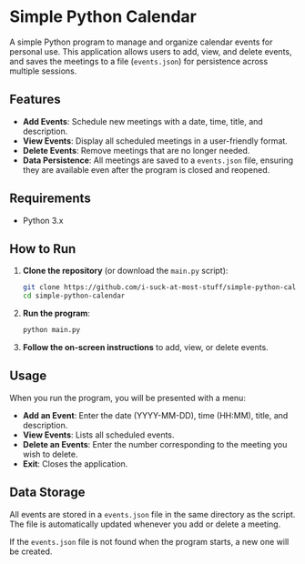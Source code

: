 # Simple Python Calendar

A simple Python program to manage and organize calendar events for personal use. This application allows users to add, view, and delete events, and saves the meetings to a file (`events.json`) for persistence across multiple sessions.

## Features

- **Add Events**: Schedule new meetings with a date, time, title, and description.
- **View Events**: Display all scheduled meetings in a user-friendly format.
- **Delete Events**: Remove meetings that are no longer needed.
- **Data Persistence**: All meetings are saved to a `events.json` file, ensuring they are available even after the program is closed and reopened.

## Requirements

- Python 3.x

## How to Run

1. **Clone the repository** (or download the `main.py` script):

    ```bash
    git clone https://github.com/i-suck-at-most-stuff/simple-python-calendar.git
    cd simple-python-calendar
    ```

2. **Run the program**:

    ```bash
    python main.py
    ```

3. **Follow the on-screen instructions** to add, view, or delete events.

## Usage

When you run the program, you will be presented with a menu:


- **Add an Event**: Enter the date (YYYY-MM-DD), time (HH:MM), title, and description.
- **View Events**: Lists all scheduled events.
- **Delete an Events**: Enter the number corresponding to the meeting you wish to delete.
- **Exit**: Closes the application.

## Data Storage

All events are stored in a `events.json` file in the same directory as the script. The file is automatically updated whenever you add or delete a meeting.

If the `events.json` file is not found when the program starts, a new one will be created.
